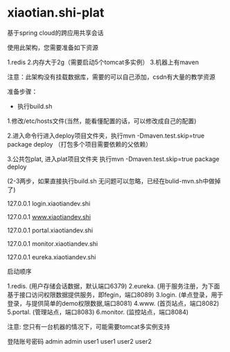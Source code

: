 # xiaotian.shi-plat

基于spring cloud的跨应用共享会话

使用此架构，您需要准备如下资源

1.redis
2.内存大于2g（需要启动5个tomcat多实例）
3.机器上有maven


注意：此架构没有挂载数据库，需要的可以自己添加，csdn有大量的教学资源

准备步骤：

* 执行build.sh

1.修改/etc/hosts文件(当然，能看懂配置的话，可以修改成自己的配置)

2.进入命令行进入deploy项目文件夹，执行mvn -Dmaven.test.skip=true package deploy
（打包多个项目需要依赖的父依赖）

3.公共包plat, 进入plat项目文件夹 执行mvn -Dmaven.test.skip=true package deploy

(2-3两步，如果直接执行build.sh 无问题可以忽略，已经在bulid-mvn.sh中做掉了)


127.0.0.1 login.xiaotiandev.shi

127.0.0.1 www.xiaotiandev.shi

127.0.0.1 portal.xiaotiandev.shi

127.0.0.1 monitor.xiaotiandev.shi

127.0.0.1 eureka.xiaotiandev.shi


启动顺序

1.redis. (用户存储会话数据，默认端口6379)
2.eureka. (用于服务注册，为下面基于接口访问权限数据提供服务，即fegin，端口8089)
3.login. (单点登录，用于登录，与提供简单的demo权限数据,端口8081)
4.www. (首页站点，端口8082)
5.portal. (管理站点，端口8083)
6.monitor. (监控站点，端口8084)

注意: 您只有一台机器的情况下，可能需要tomcat多实例支持

登陆账号密码
admin admin
user1 user1
user2 user2
